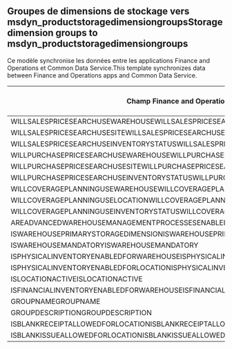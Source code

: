 ## <a name="storage-dimension-groups-to-msdyn_productstoragedimensiongroups"></a><span data-ttu-id="541c0-101">Groupes de dimensions de stockage vers msdyn_productstoragedimensiongroups</span><span class="sxs-lookup"><span data-stu-id="541c0-101">Storage dimension groups to msdyn_productstoragedimensiongroups</span></span>

<span data-ttu-id="541c0-102">Ce modèle synchronise les données entre les applications Finance and Operations et Common Data Service.</span><span class="sxs-lookup"><span data-stu-id="541c0-102">This template synchronizes data between Finance and Operations apps and Common Data Service.</span></span>

<span data-ttu-id="541c0-103">Champ Finance and Operations</span><span class="sxs-lookup"><span data-stu-id="541c0-103">Finance and Operations field</span></span> | <span data-ttu-id="541c0-104">Type de mappage</span><span class="sxs-lookup"><span data-stu-id="541c0-104">Map type</span></span> | <span data-ttu-id="541c0-105">Autre champ Dynamics 365</span><span class="sxs-lookup"><span data-stu-id="541c0-105">Other Dynamics 365 field</span></span> | <span data-ttu-id="541c0-106">Valeur par défaut</span><span class="sxs-lookup"><span data-stu-id="541c0-106">Default value</span></span>
---|---|---|---
<span data-ttu-id="541c0-107">WILLSALESPRICESEARCHUSEWAREHOUSE</span><span class="sxs-lookup"><span data-stu-id="541c0-107">WILLSALESPRICESEARCHUSEWAREHOUSE</span></span> | >< | <span data-ttu-id="541c0-108">msdyn_willsalespricesearchusewarehouse</span><span class="sxs-lookup"><span data-stu-id="541c0-108">msdyn_willsalespricesearchusewarehouse</span></span> | 
<span data-ttu-id="541c0-109">WILLSALESPRICESEARCHUSESITE</span><span class="sxs-lookup"><span data-stu-id="541c0-109">WILLSALESPRICESEARCHUSESITE</span></span> | >< | <span data-ttu-id="541c0-110">msdyn_willsalespricesearchusesite</span><span class="sxs-lookup"><span data-stu-id="541c0-110">msdyn_willsalespricesearchusesite</span></span> | 
<span data-ttu-id="541c0-111">WILLSALESPRICESEARCHUSEINVENTORYSTATUS</span><span class="sxs-lookup"><span data-stu-id="541c0-111">WILLSALESPRICESEARCHUSEINVENTORYSTATUS</span></span> | >< | <span data-ttu-id="541c0-112">msdyn_willsalespricesearchuseinventorystatus</span><span class="sxs-lookup"><span data-stu-id="541c0-112">msdyn_willsalespricesearchuseinventorystatus</span></span> | 
<span data-ttu-id="541c0-113">WILLPURCHASEPRICESEARCHUSEWAREHOUSE</span><span class="sxs-lookup"><span data-stu-id="541c0-113">WILLPURCHASEPRICESEARCHUSEWAREHOUSE</span></span> | >< | <span data-ttu-id="541c0-114">msdyn_willpurchasepricesearchusewarehouse</span><span class="sxs-lookup"><span data-stu-id="541c0-114">msdyn_willpurchasepricesearchusewarehouse</span></span> | 
<span data-ttu-id="541c0-115">WILLPURCHASEPRICESEARCHUSESITE</span><span class="sxs-lookup"><span data-stu-id="541c0-115">WILLPURCHASEPRICESEARCHUSESITE</span></span> | >< | <span data-ttu-id="541c0-116">msdyn_willpurchasepricesearchusesite</span><span class="sxs-lookup"><span data-stu-id="541c0-116">msdyn_willpurchasepricesearchusesite</span></span> | 
<span data-ttu-id="541c0-117">WILLPURCHASEPRICESEARCHUSEINVENTORYSTATUS</span><span class="sxs-lookup"><span data-stu-id="541c0-117">WILLPURCHASEPRICESEARCHUSEINVENTORYSTATUS</span></span> | >< | <span data-ttu-id="541c0-118">msdyn_willpurchpricesearchuseinventstatus</span><span class="sxs-lookup"><span data-stu-id="541c0-118">msdyn_willpurchpricesearchuseinventstatus</span></span> | 
<span data-ttu-id="541c0-119">WILLCOVERAGEPLANNINGUSEWAREHOUSE</span><span class="sxs-lookup"><span data-stu-id="541c0-119">WILLCOVERAGEPLANNINGUSEWAREHOUSE</span></span> | >< | <span data-ttu-id="541c0-120">msdyn_willcoverageplanusewarehouse</span><span class="sxs-lookup"><span data-stu-id="541c0-120">msdyn_willcoverageplanusewarehouse</span></span> | 
<span data-ttu-id="541c0-121">WILLCOVERAGEPLANNINGUSELOCATION</span><span class="sxs-lookup"><span data-stu-id="541c0-121">WILLCOVERAGEPLANNINGUSELOCATION</span></span> | >< | <span data-ttu-id="541c0-122">msdyn_iscoverageplanenabledforlocation</span><span class="sxs-lookup"><span data-stu-id="541c0-122">msdyn_iscoverageplanenabledforlocation</span></span> | 
<span data-ttu-id="541c0-123">WILLCOVERAGEPLANNINGUSEINVENTORYSTATUS</span><span class="sxs-lookup"><span data-stu-id="541c0-123">WILLCOVERAGEPLANNINGUSEINVENTORYSTATUS</span></span> | >< | <span data-ttu-id="541c0-124">msdyn_willcoverageplanuseinventorystatus</span><span class="sxs-lookup"><span data-stu-id="541c0-124">msdyn_willcoverageplanuseinventorystatus</span></span> | 
<span data-ttu-id="541c0-125">AREADVANCEDWAREHOUSEMANAGEMENTPROCESSESENABLED</span><span class="sxs-lookup"><span data-stu-id="541c0-125">AREADVANCEDWAREHOUSEMANAGEMENTPROCESSESENABLED</span></span> | >< | <span data-ttu-id="541c0-126">msdyn_areadvancedwmprocessesenabled</span><span class="sxs-lookup"><span data-stu-id="541c0-126">msdyn_areadvancedwmprocessesenabled</span></span> | 
<span data-ttu-id="541c0-127">ISWAREHOUSEPRIMARYSTORAGEDIMENSION</span><span class="sxs-lookup"><span data-stu-id="541c0-127">ISWAREHOUSEPRIMARYSTORAGEDIMENSION</span></span> | >< | <span data-ttu-id="541c0-128">msdyn_iswarehouseprimarystoragedimension</span><span class="sxs-lookup"><span data-stu-id="541c0-128">msdyn_iswarehouseprimarystoragedimension</span></span> | 
<span data-ttu-id="541c0-129">ISWAREHOUSEMANDATORY</span><span class="sxs-lookup"><span data-stu-id="541c0-129">ISWAREHOUSEMANDATORY</span></span> | >< | <span data-ttu-id="541c0-130">msdyn_iswarehousemandatory</span><span class="sxs-lookup"><span data-stu-id="541c0-130">msdyn_iswarehousemandatory</span></span> | 
<span data-ttu-id="541c0-131">ISPHYSICALINVENTORYENABLEDFORWAREHOUSE</span><span class="sxs-lookup"><span data-stu-id="541c0-131">ISPHYSICALINVENTORYENABLEDFORWAREHOUSE</span></span> | >< | <span data-ttu-id="541c0-132">msdyn_isphysicalinventoryenabledforwarehouse</span><span class="sxs-lookup"><span data-stu-id="541c0-132">msdyn_isphysicalinventoryenabledforwarehouse</span></span> | 
<span data-ttu-id="541c0-133">ISPHYSICALINVENTORYENABLEDFORLOCATION</span><span class="sxs-lookup"><span data-stu-id="541c0-133">ISPHYSICALINVENTORYENABLEDFORLOCATION</span></span> | >< | <span data-ttu-id="541c0-134">msdyn_isphysicalinventoryenabledforlocation</span><span class="sxs-lookup"><span data-stu-id="541c0-134">msdyn_isphysicalinventoryenabledforlocation</span></span> | 
<span data-ttu-id="541c0-135">ISLOCATIONACTIVE</span><span class="sxs-lookup"><span data-stu-id="541c0-135">ISLOCATIONACTIVE</span></span> | >< | <span data-ttu-id="541c0-136">msdyn_islocationactive</span><span class="sxs-lookup"><span data-stu-id="541c0-136">msdyn_islocationactive</span></span> | 
<span data-ttu-id="541c0-137">ISFINANCIALINVENTORYENABLEDFORWAREHOUSE</span><span class="sxs-lookup"><span data-stu-id="541c0-137">ISFINANCIALINVENTORYENABLEDFORWAREHOUSE</span></span> | >< | <span data-ttu-id="541c0-138">msdyn_isfinancialinventoryenabledforwarehouse</span><span class="sxs-lookup"><span data-stu-id="541c0-138">msdyn_isfinancialinventoryenabledforwarehouse</span></span> | 
<span data-ttu-id="541c0-139">GROUPNAME</span><span class="sxs-lookup"><span data-stu-id="541c0-139">GROUPNAME</span></span> | = | <span data-ttu-id="541c0-140">msdyn_groupname</span><span class="sxs-lookup"><span data-stu-id="541c0-140">msdyn_groupname</span></span> | 
<span data-ttu-id="541c0-141">GROUPDESCRIPTION</span><span class="sxs-lookup"><span data-stu-id="541c0-141">GROUPDESCRIPTION</span></span> | = | <span data-ttu-id="541c0-142">msdyn_groupdescription</span><span class="sxs-lookup"><span data-stu-id="541c0-142">msdyn_groupdescription</span></span> | 
<span data-ttu-id="541c0-143">ISBLANKRECEIPTALLOWEDFORLOCATION</span><span class="sxs-lookup"><span data-stu-id="541c0-143">ISBLANKRECEIPTALLOWEDFORLOCATION</span></span> | >< | <span data-ttu-id="541c0-144">msdyn_isblankreceiptallowedforlocation</span><span class="sxs-lookup"><span data-stu-id="541c0-144">msdyn_isblankreceiptallowedforlocation</span></span> | 
<span data-ttu-id="541c0-145">ISBLANKISSUEALLOWEDFORLOCATION</span><span class="sxs-lookup"><span data-stu-id="541c0-145">ISBLANKISSUEALLOWEDFORLOCATION</span></span> | >< | <span data-ttu-id="541c0-146">msdyn_isblankissueallowedforlocation</span><span class="sxs-lookup"><span data-stu-id="541c0-146">msdyn_isblankissueallowedforlocation</span></span> | 
